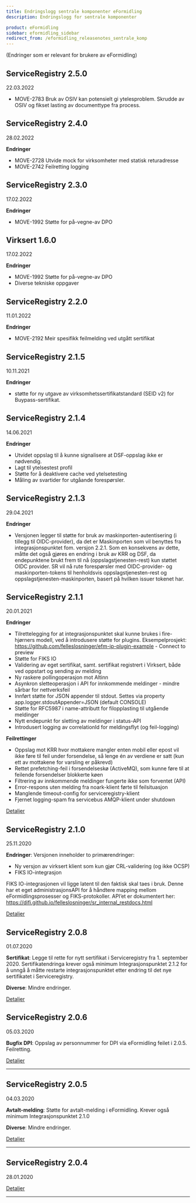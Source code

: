 ```yaml
---
title: Endringslogg sentrale komponenter eFormidling
description: Endringslogg for sentrale komponenter

product: eFormidling
sidebar: eformidling_sidebar
redirect_from: /eformidling_releasenotes_sentrale_komp
---
```

(Endringer som er relevant for brukere av eFormidling)

## ServiceRegistry 2.5.0
22.03.2022

* MOVE-2783	Bruk av OSIV kan potensielt gi ytelesproblem. Skrudde av OSIV og fikset lasting av documenttype fra process.

## ServiceRegistry 2.4.0
28.02.2022

**Endringer**
* MOVE-2728	Utvide mock for virksomheter med statisk returadresse
* MOVE-2742 Feilretting logging

## ServiceRegistry 2.3.0
17.02.2022

**Endringer**
* MOVE-1992	Støtte for på-vegne-av DPO

## Virksert 1.6.0 
17.02.2022

**Endringer**
* MOVE-1992	Støtte for på-vegne-av DPO
* Diverse tekniske oppgaver

## ServiceRegistry 2.2.0
11.01.2022

**Endringer**
* MOVE-2192	Meir spesifikk feilmelding ved utgått sertifikat


## ServiceRegistry 2.1.5
10.11.2021

**Endringer**
* støtte for ny utgave av virksomhetssertifikatstandard (SEID v2) for Buypass-sertifikat.


## ServiceRegistry 2.1.4
14.06.2021

**Endringer**
* Utvidet oppslag til å kunne signalisere at DSF-oppslag ikke er nødvendig.
* Lagt til ytelsestest profil
* Støtte for å deaktivere cache ved ytelsetesting
* Måling av svartider for utgåande forespørsler.

## ServiceRegistry 2.1.3
29.04.2021

**Endringer**
* Versjonen legger til støtte for bruk av maskinporten-autentisering (i tillegg til OIDC-provider), da det er Maskinporten som vil benyttes fra integrasjonspunktet fom. versjon 2.2.1. Som en konsekvens av dette, måtte det også gjøres en endring i bruk av KRR og DSF, da endepunktene brukt frem til nå (oppslagstjenesten-rest) kun støttet OIDC provider. SR vil nå rute forespørsler med OIDC-provider- og maskinporten-tokens til henholdsvis oppslagstjenesten-rest og oppslagstjenesten-maskinporten, basert på hvilken issuer tokenet har.



## ServiceRegistry 2.1.1
20.01.2021

**Endringer**
* Tilrettelegging for at integrasjonspunktet skal kunne brukes i fire-hjørners modell, ved å introdusere støtte for plugins. Eksempelprosjekt: https://github.com/felleslosninger/efm-ip-plugin-example - Connect to preview 
* Støtte for FIKS IO
* Validering av eget sertifikat, samt. sertifikat registrert i Virksert, både ved oppstart og sending av melding
* Ny raskere pollingoperasjon mot Altinn
* Asynkron sletteoperasjon i API for innkommende meldinger - mindre sårbar for nettverksfeil
* Innført støtte for JSON appender til stdout. Settes via property app.logger.stdoutAppender=JSON (default CONSOLE)
* Støtte for RFC5987 i name-attributt for filopplasting til utgående meldinger
* Nytt endepunkt for sletting av meldinger i status-API
* Introdusert logging av correlationId for meldingsflyt (og feil-logging)

**Feilrettinger**
* Oppslag mot KRR hvor mottakere mangler enten mobil eller epost vil ikke føre til feil under forsendelse, så lenge én av verdiene er satt (kun ett av mottakene for varsling er påkrevd)
* Rettet prefetching-feil i forsendelseskø (ActiveMQ), som kunne føre til at feilende forsendelser blokkerte køen
* Filtrering av innkommende meldinger fungerte ikke som forventet (API)
* Error-respons uten melding fra noark-klient førte til feilsituasjon
* Manglende timeout-config for serviceregistry-klient
* Fjernet logging-spam fra servicebus AMQP-klient under shutdown

[Detaljer](https://)


## ServiceRegistry 2.1.0
25.11.2020

**Endringer**: 
Versjonen inneholder to primærendringer: 
* Ny versjon av virksert klient som kun gjør CRL-validering (og ikke OCSP)
* FIKS IO-integrasjon

FIKS IO-integrasjonen vil ligge latent til den faktisk skal taes i bruk. Denne har et eget administrasjonsAPI for å håndtere mapping mellom eFormidlingsprosesser og FIKS-protokoller. API’et er dokumentert her: https://difi.github.io/felleslosninger/sr_internal_restdocs.html


[Detaljer](https://)


## ServiceRegistry 2.0.8
01.07.2020

**Sertifikat**: 
Legge til rette for nytt sertifikat i Serviceregistry fra 1. september 2020. Sertifikatendringa krever også minimum Integrasjonspunktet 2.1.2 for å unngå å måtte restarte integrasjonspunktet etter endring til det nye sertifikatet i Serviceregistry.  

**Diverse**: Mindre endringer.  

[Detaljer](https://difino.atlassian.net/secure/ReleaseNote.jspa?projectId=10000&version=10178)




## ServiceRegistry 2.0.6
05.03.2020

**Bugfix DPI**: Oppslag av personnummer for DPI via eFormidling feilet i 2.0.5. Feilretting.

[Detaljer](https://difino.atlassian.net/secure/ReleaseNote.jspa?projectId=10000&version=10175)
 
___
 
## ServiceRegistry 2.0.5
04.03.2020


**Avtalt-melding**: 
Støtte for avtalt-melding i eFormidling. Krever også minimum Integrasjonspunktet 2.1.0  

**Diverse**: Mindre endringer.  

[Detaljer](https://difino.atlassian.net/secure/ReleaseNote.jspa?projectId=10000&version=10175)

___
 
## ServiceRegistry 2.0.4
28.01.2020

[Detaljer](https://difino.atlassian.net/secure/ReleaseNote.jspa?projectId=10000&version=10175)
 
___
